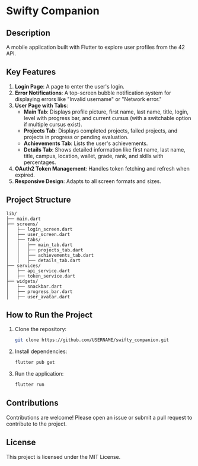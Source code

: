 # Swifty Companion

## Description
A mobile application built with Flutter to explore user profiles from the 42 API.

## Key Features
1. **Login Page**: A page to enter the user's login.
2. **Error Notifications**: A top-screen bubble notification system for displaying errors like "Invalid username" or "Network error."
3. **User Page with Tabs**:
   - **Main Tab**: Displays profile picture, first name, last name, title, login, level with progress bar, and current cursus (with a switchable option if multiple cursus exist).
   - **Projects Tab**: Displays completed projects, failed projects, and projects in progress or pending evaluation.
   - **Achievements Tab**: Lists the user's achievements.
   - **Details Tab**: Shows detailed information like first name, last name, title, campus, location, wallet, grade, rank, and skills with percentages.
4. **OAuth2 Token Management**: Handles token fetching and refresh when expired.
5. **Responsive Design**: Adapts to all screen formats and sizes.

## Project Structure
```
lib/
├── main.dart
├── screens/
│   ├── login_screen.dart
│   ├── user_screen.dart
│   ├── tabs/
│   │   ├── main_tab.dart
│   │   ├── projects_tab.dart
│   │   ├── achievements_tab.dart
│   │   ├── details_tab.dart
├── services/
│   ├── api_service.dart
│   ├── token_service.dart
├── widgets/
│   ├── snackbar.dart
│   ├── progress_bar.dart
│   ├── user_avatar.dart
```

## How to Run the Project
1. Clone the repository:
   ```bash
   git clone https://github.com/USERNAME/swifty_companion.git
   ```
2. Install dependencies:
   ```bash
   flutter pub get
   ```
3. Run the application:
   ```bash
   flutter run
   ```

## Contributions
Contributions are welcome! Please open an issue or submit a pull request to contribute to the project.

## License
This project is licensed under the MIT License.
